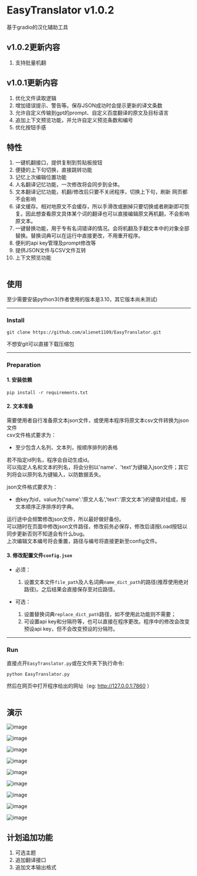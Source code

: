 # EasyTranslator v1.0.2
基于gradio的汉化辅助工具


## v1.0.2更新内容
1. 支持批量机翻

## v1.0.1更新内容
1. 优化文件读取逻辑
2. 增加错误提示、警告等。保存JSON成功时会提示更新的译文条数
3. 允许自定义传输到gpt的prompt、自定义百度翻译的原文及目标语言
4. 追加上下文预览功能，并允许自定义预览条数和编号
5. 优化按钮手感

## 特性
1. 一键机翻接口，提供复制到剪贴板按钮
2. 便捷的上下句切换，直接跳转功能
3. 记忆上次编辑位置功能
4. 人名翻译记忆功能，一次修改将会同步到全体。
5. 文本翻译记忆功能，机翻/修改后只要不关闭程序，切换上下句，刷新 网页都不会影响
6. 译文缓存。相对地原文不会缓存，所以手滑改或删掉只要切换或者刷新即可恢复。因此想查看原文具体某个词的翻译也可以直接编辑原文再机翻，不会影响原文本。
7. 一键替换功能，用于专有名词错译的情况。会将机翻及手翻文本中的对象全部替换。替换词典可以在运行中直接更改，不用重开程序。
8. 便利的api key管理及prompt修改等
9. 提供JSON文件与CSV文件互转
10. 上下文预览功能
<br><br>

## 使用
至少需要安装python3(作者使用的版本是3.10，其它版本尚未测试)
***
### Install
```
git clone https://github.com/alienet1109/EasyTranslator.git
```
不想安git可以直接下载压缩包
***
### Preparation
#### 1. 安装依赖
```
pip install -r requirements.txt
```
#### 2. 文本准备
需要使用者自行准备原文本json文件，或使用本程序将原文本csv文件转换为json文件 \
csv文件格式要求为：
* 至少包含人名列、文本列，按顺序排列的表格 

若不指定id列名，程序会自动生成id。 \
可以指定人名和文本的列名，将会分别以'name'、'text'为键输入json文件；其它列将会以原列名为键输入，以防数据丢失。

json文件格式要求为：
* 由key为id，value为{'name':'原文人名','text':'原文文本'}的键值对组成，按文本顺序正序排序的字典。

运行途中会频繁修改json文件，所以最好做好备份。\
可以随时在页面中修改json文件路径，修改前务必保存，修改后请按Load按钮以同步更新否则不知道会有什么bug。\
上次编辑文本编号将会重置，路径与编号将直接更新至config文件。

#### 3. 修改配置文件`config.json`
* 必须：
    1. 设置文本文件`file_path`及人名词典`name_dict_path`的路径(推荐使用绝对路径)。之后结果会直接保存至对应路径。

* 可选：
    1. 设置替换词典`replace_dict_path`路径，如不使用此功能则不需要；
    2. 可设置api key和分隔符等，也可以直接在程序更改。程序中的修改会改变预设api key，但不会改变预设的分隔符。
***
### Run
直接点开`EasyTranslator.py`或在文件夹下执行命令:
```
python EasyTranslator.py
```
然后在网页中打开程序给出的网址（eg: http://127.0.0.1:7860 ）
<br><br>

## 演示
![image](https://github.com/alienet1109/EasyTranslator/blob/master/assets/batch_translate.gif)

![image](https://github.com/alienet1109/EasyTranslator/blob/master/assets/context_preview.gif)

![image](https://github.com/alienet1109/EasyTranslator/blob/master/assets/id%20search.gif)

![image](https://github.com/alienet1109/EasyTranslator/blob/master/assets/name.gif)

![image](https://github.com/alienet1109/EasyTranslator/blob/master/assets/last%26next%20text.gif)

![image](https://github.com/alienet1109/EasyTranslator/blob/master/assets/replace.gif)

![image](https://github.com/alienet1109/EasyTranslator/blob/master/assets/api%20key%20setting.gif)

![image](https://github.com/alienet1109/EasyTranslator/blob/master/assets/derive%20text.gif)

![image](https://github.com/alienet1109/EasyTranslator/blob/master/assets/part_translate.gif)

## 计划追加功能
1. 可选主题
2. 追加翻译接口
3. 追加文本输出格式